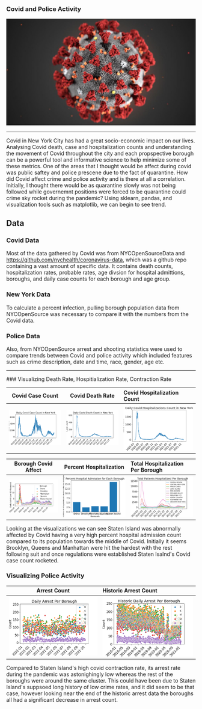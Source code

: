 ### Covid and Police Activity
![](covidImg.jpg)
<hr/>
Covid in New York City has had a great socio-economic impact on our lives. Analysing Covid death, case and hospitalization counts and understanding the movement of Covid throughout the city and each propspective borough can be a powerful tool and informative science to help minimize some of these metrics. One of the areas that I thought would be affect during covid was public saftey and police prescene due to the fact of quarantine. How did Covid affect crime and police activity and is there at all a correlation. Initially, I thought there would be as quarantine slowly was not being followed while governemnt positions were forced to be quarantine could crime sky rocket during the pandemic? Using sklearn, pandas, and visualization tools such as matplotlib, we can begin to see trend.
       

## Data
### Covid Data
Most of the data gathered by Covid was from NYCOpenSourceData and https://github.com/nychealth/coronavirus-data, which was a github repo containing a vast amount of specific data. It contains death counts, hospitalization rates, probable rates, age divsion for hospital admittions, boroughs, and daily case counts for each borough and age group. 

### New York Data
To calculate a percent infection, pulling borough population data from NYCOpenSource was necessary to compare it with the numbers from the Covid data.

### Police Data
Also, from NYCOpenSource arrest and shooting statistics were used to compare trends between Covid and police activity which included features such as crime description, date and time, race, gender, age etc. 
<hr/>
### Visualizing Death Rate, Hospitialization Rate, Contraction Rate 

Covid Case Count           |  Covid Death Rate         | Covid Hospitalization Count
:-------------------------:|:-------------------------:|:-------------------
![](visualizations/case_count.png)  |  ![](visualizations/death_count.png) | ![Covid Death Rate in New York City Graph](visualizations/hosp_count.png)

Borough Covid Affect       |  Percent Hospitalization | Total Hospitalization Per Borough  
:-------------------------:|:-------------------------:|:------------------------------
![](visualizations/borough_viz.png)  | ![](visualizations/percenthosp_count.png) | ![](visualizations/hosp_countborough.png)

Looking at the visualizations we can see Staten Island was abnormally affected by Covid having a very high percent hospital admission count compared to its population towards the middle of Covid. Initially it seems Brooklyn, Queens and Manhattan were hit the hardest with the rest following suit and once regulations were established Staten Isalnd's Covid case count rocketed. 

### Visualizing Police Activity

Arrest Count          |  Historic Arrest Count         
:-------------------------:|:-------------------------
![](visualizations/arrest_count.png)  |  ![](visualizations/histarrest_count.png)

Compared to Staten Island's high covid contraction rate, its arrest rate during the pandemic was astonighingly low whereas the rest of the boroughs were around the same cluster. This could have been due to Staten Island's suppsoed long history of low crime rates, and it did seem to be that case, however looking near the end of the historic arrest data the boroughs all had a significant decrease in arrest count. 

